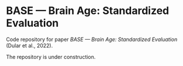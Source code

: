 # BASE — Brain Age: Standardized Evaluation

Code repository for paper *BASE — Brain Age: Standardized Evaluation* (Dular et al., 2022).

The repository is under construction. 
